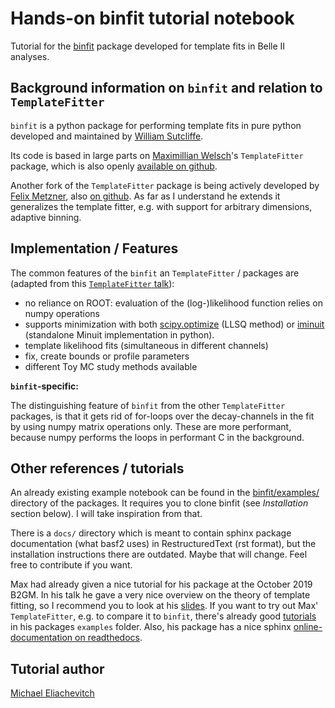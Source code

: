 # Hands-on binfit tutorial notebook

Tutorial for the [binfit](https://stash.desy.de/users/sutclw/repos/binfit)
package developed for template fits in Belle II analyses.

## Background information on `binfit` and relation to `TemplateFitter`

`binfit` is a python package for performing template fits in pure python
developed and maintained by [William
Sutcliffe](mailto:william.sutcliffe08@gmail.com).

Its code is based in large parts on [Maximillian
Welsch](mailto:mwelsch@uni-bonn.de)'s `TemplateFitter` package, which is also
openly [available on github](https://github.com/welschma/TemplateFitter).

Another fork of the `TemplateFitter` package is being actively developed by
[Felix Metzner](mailto:felix.metzner@kit.edu), also [on
github](https://github.com/FelixMetzner/TemplateFitter). As far as I understand
he extends it generalizes the template fitter, e.g. with support for arbitrary
dimensions, adaptive binning.

## Implementation / Features

The common features of the `binfit` an `TemplateFitter` / packages are (adapted from this
[`TemplateFitter` talk](https://indico.belle2.org/event/1158/contributions/4726/attachments/2809/4241/b2gm_templatefitter.pdf)):

- no reliance on ROOT: evaluation of the (log-)likelihood function relies on numpy operations
- supports minimization with both
  [scipy.optimize](https://docs.scipy.org/doc/scipy/reference/optimize.html)
  (LLSQ method) or [iminuit](https://iminuit.readthedocs.io/en/latest/)
  (standalone Minuit implementation in python).
- template likelihood fits (simultaneous in different channels)
- fix, create bounds or profile parameters
- different Toy MC study methods available

**`binfit`-specific:**

The distinguishing feature of `binfit` from the other `TemplateFitter` packages,
is that it gets rid of for-loops over the decay-channels in the fit by using
numpy matrix operations only. These are more performant, because numpy performs
the loops in performant C in the background.



## Other references / tutorials

An already existing example notebook can be found in the
[binfit/examples/](https://stash.desy.de/users/sutclw/repos/binfit/browse/binfit/examples)
directory of the packages. It requires you to clone binfit (see *Installation*
section below). I will take inspiration from that.

There is a `docs/` directory which is meant to contain sphinx package
documentation (what basf2 uses) in RestructuredText (rst format), but the
installation instructions there are outdated. Maybe that will change. Feel free
to contribute if you want.

Max had already given a nice tutorial for his package at the October 2019 B2GM.
In his talk he gave a very nice overview on the theory of template fitting, so I
recommend you to look at his
[slides](https://indico.belle2.org/event/1158/contributions/4726/attachments/2809/4241/b2gm_templatefitter.pdf).
If you want to try out Max' `TemplateFitter`, e.g. to compare it to `binfit`,
there's already good
[tutorials](https://github.com/welschma/TemplateFitter/blob/master/examples/basic_example.ipynb)
in his packages `examples` folder. Also, his package has a nice sphinx
[online-documentation on
readthedocs](https://templatefitter.readthedocs.io/en/latest/index.html).

## Tutorial author

[Michael Eliachevitch](mailto:meliache@uni-bonn.de "email")
